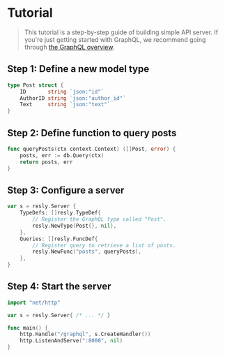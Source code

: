 # Tutorial

> This tutorial is a step-by-step guide of building simple API server. If you're
> just getting started with GraphQL, we recommend going through [the GraphQL overview](https://graphql.org/learn).

## Step 1: Define a new model type

```go
type Post struct {
    ID       string `json:"id"`
    AuthorID string `json:"author_id"`
    Text     string `json:"text"`
}
```

## Step 2: Define function to query posts

```go
func queryPosts(ctx context.Context) ([]Post, error) {
    posts, err := db.Query(ctx)
    return posts, err
}
```

## Step 3: Configure a server

```go
var s = resly.Server {
    TypeDefs: []resly.TypeDef{
        // Register the GraphQL type called "Post".
        resly.NewType(Post{}, nil),
    },
    Queries: []resly.FuncDef{
        // Register query to retrieve a list of posts.
        resly.NewFunc("posts", queryPosts),
    },
}
```

## Step 4: Start the server

```go
import "net/http"

var s = resly.Server{ /* ... */ }

func main() {
    http.Handle("/graphql", s.CreateHandler())
    http.ListenAndServe(":8000", nil)
}
```
